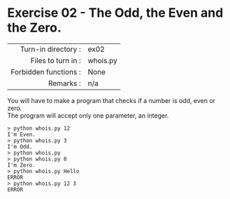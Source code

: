 # Exercise 02 - The Odd, the Even and the Zero.

|                         |                    |
| -----------------------:| ------------------ |
|   Turn-in directory :   |  ex02              |
|   Files to turn in :    |  whois.py          |
|   Forbidden functions : |  None              |
|   Remarks :             |  n/a               |

You will have to make a program that checks if a number is odd, even or zero.  
The program will accept only one parameter, an integer.

```console
> python whois.py 12
I'm Even.
> python whois.py 3
I'm Odd.
> python whois.py
> python whois.py 0
I'm Zero.
> python whois.py Hello
ERROR
> python whois.py 12 3
ERROR
```
